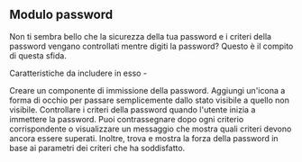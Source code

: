 ## Modulo password

Non ti sembra bello che la sicurezza della tua password e i criteri della password vengano controllati mentre digiti la password? Questo è il compito di questa sfida.

Caratteristiche da includere in esso -

Creare un componente di immissione della password.
Aggiungi un'icona a forma di occhio per passare semplicemente dallo stato visibile a quello non visibile.
Controllare i criteri della password quando l'utente inizia a immettere la password. Puoi contrassegnare dopo ogni criterio corrispondente o visualizzare un messaggio che mostra quali criteri devono ancora essere superati.
Inoltre, trova e mostra la forza della password in base ai parametri dei criteri che ha soddisfatto.
